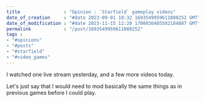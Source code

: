 ```yaml
---
title                : "Opinion : `Starfield` gameplay videos"
date_of_creation     : "#date 2023-09-01 10:32 1693549959611808252 GMT"
date_of_modification : "#date 2023-11-15 12:20 1700036405502184887 GMT"
permalink            : "/post/1693549959611808252"
tags :
- "#opinions"
- "#posts"
- "#starfield"
- "#video_games"
---
```


I watched one live stream yesterday, and a few more videos today.

Let's just say that I would need to mod basically the same things as in previous games before I could play.
